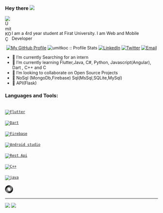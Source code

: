 ### Hey there <img src="https://media.giphy.com/media/hvRJCLFzcasrR4ia7z/giphy.gif" width="25px">



<a href="https://www.linkedin.com/in/mtkc/n">
  <img align="left" alt="Ümit KOÇ" width="22px" src="https://raw.githubusercontent.com/peterthehan/peterthehan/master/assets/linkedin.svg" />
</a>
<br />
<br />

I am a 4rd year student at Firat  University. I am  Web and Mobile Developer

<p align="center">
<a target="_blank" href="https://github.com/umitkoc"><img alt="My GitHub Profile" src="https://img.shields.io/github/followers/umitkoc?label=FOLLOW&style=flat"></a>
<img src="https://komarev.com/ghpvc/?username=umitkoc&color=orange" alt="umitkoc :: Profile Stats"></a>
<a href="https://www.linkedin.com/in/mtkc/" target="_blank"><img alt="LinkedIn" src="https://img.shields.io/badge/LinkedIn-@mtkc-blue?style=flat&logo=linkedin"></a>
<a href="https://twitter.com/bay_muhendis/" target="_blank"><img alt="Twitter" src="https://img.shields.io/badge/Twitter-bay_muhendis-lightblue?style=flat&logo=twitter"></a>
<a href="mailto:umitkoc.com@gmail.com" target="_blank"><img alt="Email" src="https://img.shields.io/badge/Email-umitkoc.com@gmail.com-yellowgreen?style=flat&logo=gmail"></a>
</p>

- 🔭 I’m currently Searching for an intern
- 🌱 I’m currently learning Flutter,Java, C#, Python, Javascript(Angular), Dart , C++ and C
- 👯 I’m looking to collaborate on Open Source Projects
- 🌱 NoSql (MongoDb,Firebase) Sql(MsSql,SQLite,MySql)
- 🌱 API(Flask)

### Languages and Tools:
[<code>
<img alt="Flutter" width="26px" src="https://img.icons8.com/color/48/000000/flutter.png" />
</code>](https://flutter.dev)
[<code>
<img alt="Dart" width="26px" src="https://img.icons8.com/color/48/000000/dart.png" />
</code>](https://dart.dev)
[<code>
<img alt="Firebase" width="26px" src="https://img.icons8.com/color/48/000000/firebase.png" />
</code>](https://firebase.google.com)
[<code>
<img alt="Android studio" width="26px" src="https://img.icons8.com/fluent/48/000000/android-os.png" />
</code>](https://developer.android.com/studio)
[<code>
<img alt="Rest Api" width="26px" src="https://img.icons8.com/nolan/64/api-settings.png" />
</code>](https://www.redhat.com/en/topics/api/what-is-a-rest-api)
[<code>
<img alt="C++" width="26px" src="https://img.icons8.com/color/48/000000/c-plus-plus-logo.png">
</code>](https://en.wikipedia.org/wiki/C%2B%2B)
[<code>
<img alt="java" width="26px" src="https://img.icons8.com/color/240/000000/java-coffee-cup-logo.png">
</code>](https://docs.oracle.com/en/java/)
[<code>
<img alt="json" width="26px" src="https://raw.githubusercontent.com/github/explore/80688e429a7d4ef2fca1e82350fe8e3517d3494d/topics/json/json.png">
</code>](https://www.json.org/json-en.html)

-----------------------------


<img width="49%" src="https://wakatime.com/share/@umitkoc/4289ee34-033c-48b6-86a0-f14231159293.svg"> <img width="49%" src="https://wakatime.com/share/@umitkoc/1463f711-bb03-4b22-863b-c301118af508.svg">



